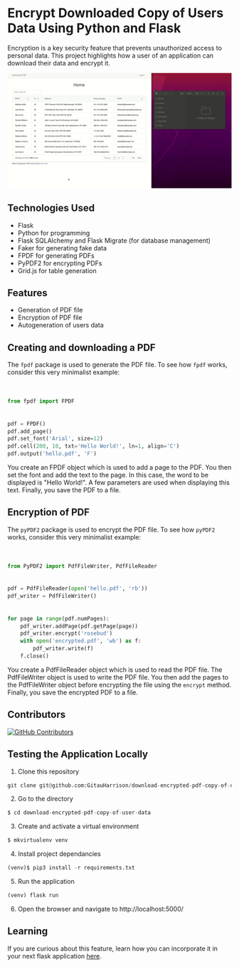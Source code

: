 # Encrypt Downloaded Copy of Users Data Using Python and Flask

Encryption is a key security feature that prevents unauthorized access to personal data. This project highlights how a user of an application can download their data and encrypt it.


![Encrypted pdf](app/static/images/password_protected_pdf.gif)


## Technologies Used

- Flask
- Python for programming
- Flask SQLAlchemy and Flask Migrate (for database management)
- Faker for generating fake data
- FPDF for generating PDFs
- PyPDF2 for encrypting PDFs
- Grid.js for table generation


## Features

- Generation of PDF file 
- Encryption of PDF file
- Autogeneration of users data

## Creating and downloading a PDF

The `fpdf` package is used to generate the PDF file. To see how `fpdf` works, consider this very minimalist example:

```python


from fpdf import FPDF


pdf = FPDF()
pdf.add_page()
pdf.set_font('Arial', size=12)
pdf.cell(200, 10, txt='Hello World!', ln=1, align='C')
pdf.output('hello.pdf', 'F')

```

You create an FPDF object which is used to add a page to the PDF. You then set the font and add the text to the page. In this case, the word to be displayed is "Hello World!". A few parameters are used when displaying this text. Finally, you save the PDF to a file.


## Encryption of PDF


The `pyPDF2` package is used to encrypt the PDF file. To see how `pyPDF2` works, consider this very minimalist example:

```python


from PyPDF2 import PdfFileWriter, PdfFileReader


pdf = PdfFileReader(open('hello.pdf', 'rb'))
pdf_writer = PdfFileWriter()


for page in range(pdf.numPages):
    pdf_writer.addPage(pdf.getPage(page))
    pdf_writer.encrypt('rosebud')
    with open('encrypted.pdf', 'wb') as f:
        pdf_writer.write(f)
    f.close()
```


You create a PdfFileReader object which is used to read the PDF file. The PdfFileWriter object is used to write the PDF file. You then add the pages to the PdfFileWriter object before encrypting the file using the `encrypt` method. Finally, you save the encrypted PDF to a file.



## Contributors

[![GitHub Contributors](https://img.shields.io/github/contributors/GitauHarrison/download-encrypted-pdf-copy-of-user-data)](https://github.com/GitauHarrison/download-encrypted-pdf-copy-of-user-data/graphs/contributors)


## Testing the Application Locally

1. Clone this repository

```python
git clone git@github.com:GitauHarrison/download-encrypted-pdf-copy-of-user-data.git
```

2. Go to the directory

```python
$ cd download-encrypted-pdf-copy-of-user-data
```

3. Create and activate a virtual environment

```python
$ mkvirtualenv venv
```

4. Install project dependancies

```python
(venv)$ pip3 install -r requirements.txt
```

5. Run the application

```python
(venv) flask run
```

6. Open the browser and navigate to http://localhost:5000/

## Learning

If you are curious about this feature, learn how you can incorporate it in your next flask application [here](https://github.com/GitauHarrison/notes/blob/master/download_encrypted_pdf.md).